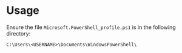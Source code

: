 # Usage

Ensure the file `Microsoft.PowerShell_profile.ps1` is in the following directory:  

`C:\Users\<USERNAME>\Documents\WindowsPowerShell\`

